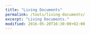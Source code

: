 ```yaml
---
title: "Living Documents"
permalink: /tools/living-documents/
excerpt: "Living Documents."
modified: 2016-05-20T16:30:00+02:00
---
```


<link rel="import" href="https://cdn.rawgit.com/download/polymer-cdn/1.2.3/lib/marked-element/marked-element.html">
<marked-element markdown="`Markdown` is _awesome_!">
  <div class="markdown-html"></div>
</marked-element>
